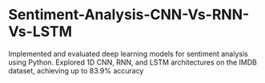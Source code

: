 # Sentiment-Analysis-CNN-Vs-RNN-Vs-LSTM
Implemented and evaluated deep learning models for sentiment analysis using Python. Explored 1D CNN, RNN, and LSTM architectures on the IMDB dataset, achieving up to 83.9% accuracy
